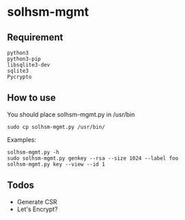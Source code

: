 solhsm-mgmt
===========

Requirement
-----------

    python3
    python3-pip
    libsqlite3-dev
    sqlite3
    Pycrypto

How to use
----------

You should place solhsm-mgmt.py in /usr/bin

    sudo cp solhsm-mgmt.py /usr/bin/

Examples:

    solhsm-mgmt.py -h
    sudo solhsm-mgmt.py genkey --rsa --size 1024 --label foo
    solhsm-mgmt.py key --view --id 1


Todos
-----
* Generate CSR
* Let's Encrypt?
